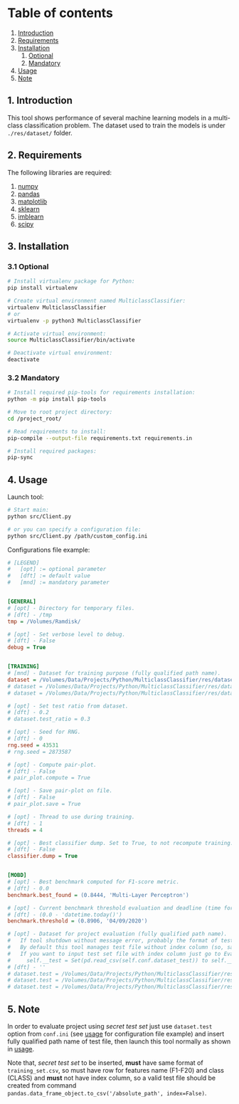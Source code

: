 # Table of contents

1. [Introduction](#introduction)
2. [Requirements](#requirements)
3. [Installation](#installation)
    1. [Optional](#installation-optional)
    2. [Mandatory](#installation-mandatory)
4. [Usage](#usage)
5. [Note](#note)



## 1. Introduction <a name="introduction"></a>

This tool shows performance of several machine learning models in a multi-class classification problem.
The dataset used to train the models is under `./res/dataset/` folder.

## 2. Requirements <a name="requirements"></a>

The following libraries are required:
1. [numpy](https://numpy.org/)
2. [pandas](https://pandas.pydata.org/)
3. [matplotlib](https://matplotlib.org/)
4. [sklearn](https://scikit-learn.org/stable/index.html)
5. [imblearn](https://pypi.org/project/imblearn/)
6. [scipy](https://www.scipy.org/)

## 3. Installation <a name="installation"></a>

### 3.1 Optional <a name="installation-optional"></a>

```bash
# Install virtualenv package for Python:
pip install virtualenv

# Create virtual environment named MulticlassClassifier:
virtualenv MulticlassClassifier
# or
virtualenv -p python3 MulticlassClassifier

# Activate virtual environment:
source MulticlassClassifier/bin/activate

# Deactivate virtual environment:
deactivate
```

### 3.2 Mandatory <a name="installation-mandatory"></a>

```bash
# Install required pip-tools for requirements installation:
python -m pip install pip-tools

# Move to root project directory:
cd /project_root/

# Read requirements to install:
pip-compile --output-file requirements.txt requirements.in

# Install required packages:
pip-sync
```

## 4. Usage <a name="usage"></a>

Launch tool:

```bash
# Start main:
python src/Client.py

# or you can specify a configuration file:
python src/Client.py /path/custom_config.ini
```

Configurations file example:
```ini
# [LEGEND]
#   [opt] := optional parameter
#   [dft] := default value
#   [mnd] := mandatory parameter


[GENERAL]
# [opt] - Directory for temporary files.
# [dft] - /tmp
tmp = /Volumes/Ramdisk/

# [opt] - Set verbose level to debug.
# [dft] - False
debug = True


[TRAINING]
# [mnd] - Dataset for training purpose (fully qualified path name).
dataset = /Volumes/Data/Projects/Python/MulticlassClassifier/res/dataset/training_set.csv
# dataset = /Volumes/Data/Projects/Python/MulticlassClassifier/res/dataset/auto-mpg.data
# dataset = /Volumes/Data/Projects/Python/MulticlassClassifier/res/dataset/diabetes.csv

# [opt] - Set test ratio from dataset.
# [dft] - 0.2
# dataset.test_ratio = 0.3

# [opt] - Seed for RNG.
# [dft] - 0
rng.seed = 43531
# rng.seed = 2873587

# [opt] - Compute pair-plot.
# [dft] - False
# pair_plot.compute = True

# [opt] - Save pair-plot on file.
# [dft] - False
# pair_plot.save = True

# [opt] - Thread to use during training.
# [dft] - 1
threads = 4

# [opt] - Best classifier dump. Set to True, to not recompute training.
# [dft] - False
classifier.dump = True


[MOBD]
# [opt] - Best benchmark computed for F1-score metric.
# [dft] - 0.0
benchmark.best_found = (0.8444, 'Multi-Layer Perceptron')

# [opt] - Current benchmark threshold evaluation and deadline (time format: dd/mm/yyyy).
# [dft] - (0.0 - 'datetime.today()')
benchmark.threshold = (0.8906, '04/09/2020')

# [opt] - Dataset for project evaluation (fully qualified path name).
#   If tool shutdown without message error, probably the format of test set file is wrong.
#   By default this tool manages test file without index column (so, saved from pandas.data_frame.to_csv('path', index=False)).
#   If you want to input test set file with index column just go to Evaluator.__init__() and change line
#     self.__test = Set(pd.read_csv(self.conf.dataset_test)) to self.__test = Set(pd.read_csv(self.conf.dataset_test, index_col=0)).
# [dft] - ''
# dataset.test = /Volumes/Data/Projects/Python/MulticlassClassifier/res/dataset/test_set_index.csv
# dataset.test = /Volumes/Data/Projects/Python/MulticlassClassifier/res/dataset/test_set_no_index.csv
# dataset.test = /Volumes/Data/Projects/Python/MulticlassClassifier/res/dataset/test_set_no_index_features.csv
```

## 5. Note <a name="note"></a>

In order to evaluate project using *secret test set* just use `dataset.test` option from `conf.ini` (see [usage](#usage) for configuration file example) and
insert fully qualified path name of test file, then launch this tool normally as shown in [usage](#usage).

Note that, *secret test set* to be inserted, **must** have same format of `training_set.csv`, so must have row for features name (F1-F20) and class (CLASS)
and **must** not have index column, so a valid test file should be created from command `pandas.data_frame_object.to_csv('/absolute_path', index=False)`.
